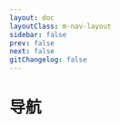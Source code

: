 ```yaml
---
layout: doc
layoutClass: m-nav-layout
sidebar: false
prev: false
next: false
gitChangelog: false
---
```


<script setup>
import MNavLinks from '/nav/components/MNavLinks.vue'

import { NAV_DATA } from '/nav/data'
</script>
<style src="/nav/index.scss"></style>

# 导航

<MNavLinks v-for="{title, items} in NAV_DATA" :title="title" :items="items"/>
